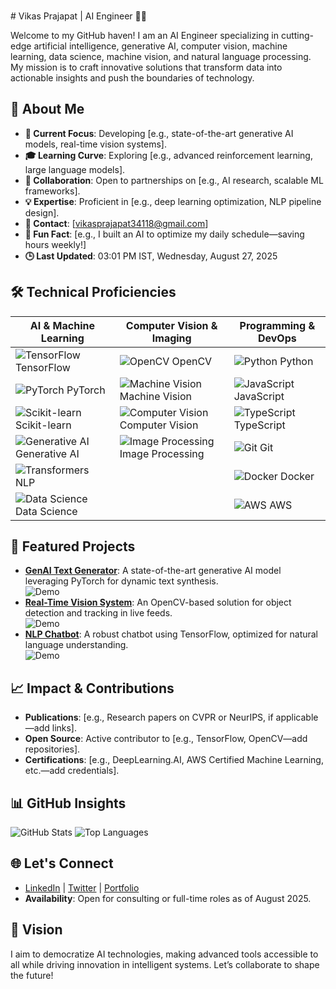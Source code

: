 <br /># Vikas Prajapat | AI Engineer 👨‍💻

Welcome to my GitHub haven! I am an AI Engineer specializing in cutting-edge artificial intelligence, generative AI, computer vision, machine learning, data science, machine vision, and natural language processing. My mission is to craft innovative solutions that transform data into actionable insights and push the boundaries of technology.

## 🌟 About Me
- **🔬 Current Focus**: Developing [e.g., state-of-the-art generative AI models, real-time vision systems].
- **🎓 Learning Curve**: Exploring [e.g., advanced reinforcement learning, large language models].
- **🤝 Collaboration**: Open to partnerships on [e.g., AI research, scalable ML frameworks].
- **💡 Expertise**: Proficient in [e.g., deep learning optimization, NLP pipeline design].
- **📧 Contact**: [vikasprajapat34118@gmail.com]
- **🎉 Fun Fact**: [e.g., I built an AI to optimize my daily schedule—saving hours weekly!]
- **🕒 Last Updated**: 03:01 PM IST, Wednesday, August 27, 2025

## 🛠️ Technical Proficiencies
| **AI & Machine Learning** | **Computer Vision & Imaging** | **Programming & DevOps** |
|---------------------------|-------------------------------|--------------------------|
| ![TensorFlow](https://raw.githubusercontent.com/devicons/devicon/master/icons/tensorflow/tensorflow-original.gif) TensorFlow | ![OpenCV](https://raw.githubusercontent.com/devicons/devicon/master/icons/opencv/opencv-original.gif) OpenCV | ![Python](https://raw.githubusercontent.com/devicons/devicon/master/icons/python/python-original.gif) Python |
| ![PyTorch](https://raw.githubusercontent.com/devicons/devicon/master/icons/pytorch/pytorch-original.gif) PyTorch | ![Machine Vision](https://raw.githubusercontent.com/devicons/devicon/master/icons/opencv/opencv-original.gif) Machine Vision | ![JavaScript](https://raw.githubusercontent.com/devicons/devicon/master/icons/javascript/javascript-original.gif) JavaScript |
| ![Scikit-learn](https://raw.githubusercontent.com/devicons/devicon/master/icons/scikitlearn/scikitlearn-original.gif) Scikit-learn | ![Computer Vision](https://raw.githubusercontent.com/devicons/devicon/master/icons/opencv/opencv-original.gif) Computer Vision | ![TypeScript](https://raw.githubusercontent.com/devicons/devicon/master/icons/typescript/typescript-original.gif) TypeScript |
| ![Generative AI](https://raw.githubusercontent.com/devicons/devicon/master/icons/tensorflow/tensorflow-original.gif) Generative AI | ![Image Processing](https://raw.githubusercontent.com/devicons/devicon/master/icons/opencv/opencv-original.gif) Image Processing | ![Git](https://raw.githubusercontent.com/devicons/devicon/master/icons/git/git-original.gif) Git |
| ![Transformers](https://raw.githubusercontent.com/devicons/devicon/master/icons/nlp/nlp-original.gif) NLP | | ![Docker](https://raw.githubusercontent.com/devicons/devicon/master/icons/docker/docker-original.gif) Docker |
| ![Data Science](https://raw.githubusercontent.com/devicons/devicon/master/icons/python/python-original.gif) Data Science | | ![AWS](https://raw.githubusercontent.com/devicons/devicon/master/icons/amazonwebservices/amazonwebservices-original.gif) AWS |

## 🚀 Featured Projects
- **[GenAI Text Generator](link-to-repo)**: A state-of-the-art generative AI model leveraging PyTorch for dynamic text synthesis.  
  ![Demo](https://media.giphy.com/media/l0HlRnAWXxn0vpkxO/giphy.gif)
- **[Real-Time Vision System](link-to-repo)**: An OpenCV-based solution for object detection and tracking in live feeds.  
  ![Demo](https://media.giphy.com/media/3o7TKTDn831nK15FK0/giphy.gif)
- **[NLP Chatbot](link-to-repo)**: A robust chatbot using TensorFlow, optimized for natural language understanding.  
  ![Demo](https://media.giphy.com/media/26BRv0ZILaGqE8RLS/giphy.gif)

## 📈 Impact & Contributions
- **Publications**: [e.g., Research papers on CVPR or NeurIPS, if applicable—add links].
- **Open Source**: Active contributor to [e.g., TensorFlow, OpenCV—add repositories].
- **Certifications**: [e.g., DeepLearning.AI, AWS Certified Machine Learning, etc.—add credentials].

## 📊 GitHub Insights
![GitHub Stats](https://github-readme-stats.vercel.app/api?username=vikasprajapat&show_icons=true&theme=radical)
![Top Languages](https://github-readme-stats.vercel.app/api/top-langs/?username=vikasprajapat&layout=compact&theme=radical)

## 🌐 Let's Connect
- [LinkedIn](https://www.linkedin.com/in/your-profile) | [Twitter](https://twitter.com/your-profile) | [Portfolio](https://your-portfolio-or-blog.com)  
- **Availability**: Open for consulting or full-time roles as of August 2025.

## 🎯 Vision
I aim to democratize AI technologies, making advanced tools accessible to all while driving innovation in intelligent systems. Let’s collaborate to shape the future!

